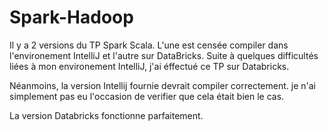 # Spark-Hadoop

Il y a 2 versions du TP Spark Scala.
L'une est censée compiler dans l'environement IntelliJ et l'autre sur DataBricks. 
Suite à quelques difficultés liées à mon environement IntelliJ, j'ai éffectué ce TP sur Databricks.

Néanmoins, la version Intellij fournie devrait compiler correctement.
je n'ai simplement pas eu l'occasion de verifier que cela était bien le cas. 

La version Databricks fonctionne parfaitement.

